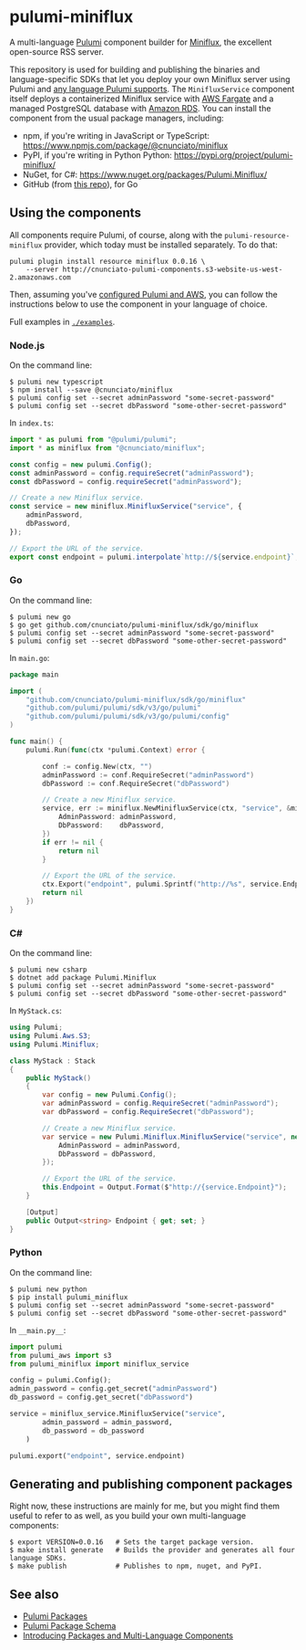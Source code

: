# pulumi-miniflux

A multi-language [Pulumi](https://pulumi.com) component builder for [Miniflux](https://miniflux.app/), the excellent open-source RSS server.

This repository is used for building and publishing the binaries and language-specific SDKs that let you deploy your own Miniflux server using Pulumi and [any language Pulumi supports](https://www.pulumi.com/docs/intro/languages/). The `MinifluxService` component itself deploys a containerized Miniflux service with [AWS Fargate](https://aws.amazon.com/fargate) and a managed PostgreSQL database with [Amazon RDS](https://aws.amazon.com/rds/). You can install the component from the usual package managers, including:

* npm, if you're writing in JavaScript or TypeScript: https://www.npmjs.com/package/@cnunciato/miniflux
* PyPI, if you're writing in Python Python: https://pypi.org/project/pulumi-miniflux/
* NuGet, for C#: https://www.nuget.org/packages/Pulumi.Miniflux/
* GitHub (from [this repo](./sdk/go)), for Go

## Using the components

All components require Pulumi, of course, along with the `pulumi-resource-miniflux` provider, which today must be installed separately. To do that:

```
pulumi plugin install resource miniflux 0.0.16 \
    --server http://cnunciato-pulumi-components.s3-website-us-west-2.amazonaws.com
```

Then, assuming you've [configured Pulumi and AWS](https://www.pulumi.com/docs/intro/cloud-providers/aws/), you can follow the instructions below to use the component in your language of choice.

Full examples in [`./examples`](./examples).

### Node.js

On the command line:

```
$ pulumi new typescript
$ npm install --save @cnunciato/miniflux
$ pulumi config set --secret adminPassword "some-secret-password"
$ pulumi config set --secret dbPassword "some-other-secret-password"
```

In `index.ts`:

```typescript
import * as pulumi from "@pulumi/pulumi";
import * as miniflux from "@cnunciato/miniflux";

const config = new pulumi.Config();
const adminPassword = config.requireSecret("adminPassword");
const dbPassword = config.requireSecret("adminPassword");

// Create a new Miniflux service.
const service = new miniflux.MinifluxService("service", {
    adminPassword,
    dbPassword,
});

// Export the URL of the service.
export const endpoint = pulumi.interpolate`http://${service.endpoint}`;
```

### Go

On the command line:

```
$ pulumi new go
$ go get github.com/cnunciato/pulumi-miniflux/sdk/go/miniflux
$ pulumi config set --secret adminPassword "some-secret-password"
$ pulumi config set --secret dbPassword "some-other-secret-password"
```

In `main.go`:

```go
package main

import (
	"github.com/cnunciato/pulumi-miniflux/sdk/go/miniflux"
	"github.com/pulumi/pulumi/sdk/v3/go/pulumi"
	"github.com/pulumi/pulumi/sdk/v3/go/pulumi/config"
)

func main() {
	pulumi.Run(func(ctx *pulumi.Context) error {

		conf := config.New(ctx, "")
		adminPassword := conf.RequireSecret("adminPassword")
		dbPassword := conf.RequireSecret("dbPassword")

		// Create a new Miniflux service.
		service, err := miniflux.NewMinifluxService(ctx, "service", &miniflux.MinifluxServiceArgs{
			AdminPassword: adminPassword,
			DbPassword:    dbPassword,
		})
		if err != nil {
			return nil
		}

		// Export the URL of the service.
		ctx.Export("endpoint", pulumi.Sprintf("http://%s", service.Endpoint))
		return nil
	})
}
```

### C#

On the command line:

```
$ pulumi new csharp
$ dotnet add package Pulumi.Miniflux
$ pulumi config set --secret adminPassword "some-secret-password"
$ pulumi config set --secret dbPassword "some-other-secret-password"
```

In `MyStack.cs`:

```csharp
using Pulumi;
using Pulumi.Aws.S3;
using Pulumi.Miniflux;

class MyStack : Stack
{
    public MyStack()
    {
        var config = new Pulumi.Config();
        var adminPassword = config.RequireSecret("adminPassword");
        var dbPassword = config.RequireSecret("dbPassword");

        // Create a new Miniflux service.
        var service = new Pulumi.Miniflux.MinifluxService("service", new Pulumi.Miniflux.MinifluxServiceArgs{
            AdminPassword = adminPassword,
            DbPassword = dbPassword,
        });

        // Export the URL of the service.
        this.Endpoint = Output.Format($"http://{service.Endpoint}");
    }

    [Output]
    public Output<string> Endpoint { get; set; }
}
```

### Python

On the command line:

```
$ pulumi new python
$ pip install pulumi_miniflux
$ pulumi config set --secret adminPassword "some-secret-password"
$ pulumi config set --secret dbPassword "some-other-secret-password"
```

In `__main.py__`:

```python
import pulumi
from pulumi_aws import s3
from pulumi_miniflux import miniflux_service

config = pulumi.Config();
admin_password = config.get_secret("adminPassword")
db_password = config.get_secret("dbPassword")

service = miniflux_service.MinifluxService("service",
        admin_password = admin_password,
        db_password = db_password
    )

pulumi.export("endpoint", service.endpoint)
```

## Generating and publishing component packages

Right now, these instructions are mainly for me, but you might find them useful to refer to as well, as you build your own multi-language components:

```
$ export VERSION=0.0.16   # Sets the target package version.
$ make install generate   # Builds the provider and generates all four language SDKs.
$ make publish            # Publishes to npm, nuget, and PyPI.
```

## See also

* [Pulumi Packages](https://www.pulumi.com/docs/guides/pulumi-packages/)
* [Pulumi Package Schema](https://www.pulumi.com/docs/guides/pulumi-packages/schema/)
* [Introducing Packages and Multi-Language Components](https://www.pulumi.com/blog/pulumiup-pulumi-packages-multi-language-components/)
